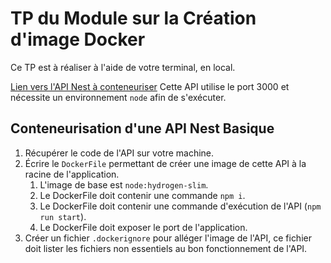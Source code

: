# TP du Module sur la Création d'image Docker

Ce TP est à réaliser à l'aide de votre terminal, en local.

<a href='https://github.com/Simplon-hdf/Docker-TP-4.0--Nest-API'>Lien vers l'API Nest à conteneuriser</a>
Cette API utilise le port 3000 et nécessite un environnement `node` afin de s'exécuter.

## Conteneurisation d'une API Nest Basique

1. Récupérer le code de l'API sur votre machine.
2. Écrire le `DockerFile` permettant de créer une image de cette API à la racine de l'application.
   1. L'image de base est `node:hydrogen-slim`.
   2. Le DockerFile doit contenir une commande `npm i`.
   3. Le DockerFile doit contenir une commande d'exécution de l'API (`npm run start`).
   4. Le DockerFile doit exposer le port de l'application.
3. Créer un fichier `.dockerignore` pour alléger l'image de l'API, ce fichier doit lister les fichiers non essentiels au bon fonctionnement de l'API.